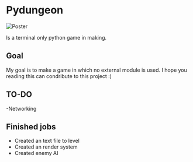 # Pydungeon

![Poster](https://github.com/beppvis/PyDungeon/assets/67070783/55185449-e7da-4609-a776-e7c73628e458)


Is a terminal only python game in making. 

## Goal
My goal is to make a game in which no external module is used. I hope you reading this can condribute to this project :)

## TO-DO
-Networking

## Finished jobs
- Created an text file to level
- Created an render system
- Created enemy AI
